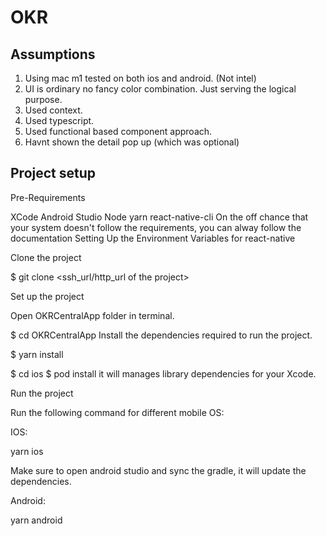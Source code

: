 # OKR

## Assumptions
 1. Using mac m1 tested on both ios and android. (Not intel)
 2. UI is ordinary no fancy color combination. Just serving the logical purpose.
 3. Used context.
 4. Used typescript.
 5. Used functional based component approach.
 6. Havnt shown the detail pop up (which was optional)


## Project setup

Pre-Requirements

XCode
Android Studio
Node
yarn
react-native-cli
On the off chance that your system doesn't follow the requirements, you can alway follow the documentation Setting Up the Environment Variables for react-native

Clone the project

 $ git clone <ssh_url/http_url of the project>


Set up the project

Open OKRCentralApp folder in terminal.

$ cd OKRCentralApp
Install the dependencies required to run the project.

  $ yarn install


  $ cd ios
  $ pod install
it will manages library dependencies for your Xcode.



Run the project

Run the following command for different mobile OS:

IOS:

  yarn ios


Make sure to open android studio and sync the gradle, it will update the dependencies.

Android:

  yarn android
  
